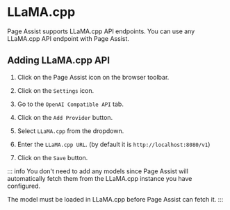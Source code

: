 # LLaMA.cpp

Page Assist supports LLaMA.cpp API endpoints. You can use any LLaMA.cpp API endpoint with Page Assist.

## Adding LLaMA.cpp API

1. Click on the Page Assist icon on the browser toolbar.

2. Click on the `Settings` icon.

3. Go to the `OpenAI Compatible API` tab.

4. Click on the `Add Provider` button.

5. Select `LLaMA.cpp` from the dropdown.

6. Enter the `LLaMA.cpp URL`. (by default it is `http://localhost:8080/v1`)

7. Click on the `Save` button.


::: info
You don't need to add any models since Page Assist will automatically fetch them from the LLaMA.cpp instance you have configured.

The model must be loaded in LLaMA.cpp before Page Assist can fetch it.
:::